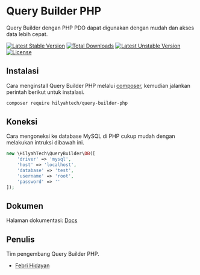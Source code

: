 # Query Builder PHP

Query Builder dengan PHP PDO dapat digunakan dengan mudah dan akses data lebih cepat.

[![Latest Stable Version](https://poser.pugx.org/hilyahtech/query-builder-php/v)](//packagist.org/packages/hilyahtech/query-builder-php) [![Total Downloads](https://poser.pugx.org/hilyahtech/query-builder-php/downloads)](//packagist.org/packages/hilyahtech/query-builder-php) [![Latest Unstable Version](https://poser.pugx.org/hilyahtech/query-builder-php/v/unstable)](//packagist.org/packages/hilyahtech/query-builder-php) [![License](https://poser.pugx.org/hilyahtech/query-builder-php/license)](//packagist.org/packages/hilyahtech/query-builder-php)

## Instalasi
Cara menginstall Query Builder PHP melalui [composer](http://getcomposer.org), kemudian jalankan perintah berikut untuk instalasi.

```sh
composer require hilyahtech/query-builder-php
```

## Koneksi
Cara mengoneksi ke database MySQL di PHP cukup mudah dengan melakukan intruksi dibawah ini.

```php
new \HilyahTech\QueryBuilder\DB([
    'driver' => 'mysql',
    'host' => 'localhost',
    'database' => 'test',
    'username' => 'root',
    'password' => ''
]);
```

## Dokumen
Halaman dokumentasi: [Docs](https://github.com/hilyahtech/query-builder-php/blob/master/DOCS.md)

## Penulis
Tim pengembang Query Builder PHP.
- [Febri Hidayan](mailto:febrihidayan20@gmail.com)